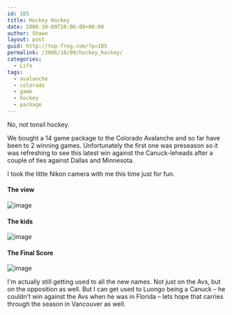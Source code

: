 ```yaml
---
id: 185
title: Hockey Hockey
date: 2006-10-09T20:06:00+00:00
author: Shawn
layout: post
guid: http://top-frog.com/?p=185
permalink: /2006/10/09/hockey_hockey/
categories:
  - Life
tags:
  - avalanche
  - colorado
  - game
  - hockey
  - package
---
```

No, not tonsil hockey.

We bought a 14 game package to the Colorado Avalanche and so far have been to 2 winning games. Unfortunately the first one was preseason so it was refreshing to see this latest win against the Canuck-leheads after a couple of ties against Dallas and Minnesota.

I took the little Nikon camera with me this time just for fun.



#### The view

![image](https://top-frog.com/images/articles/hockey_game_1.jpg)

#### The kids

![image](https://top-frog.com/images/articles/hockey_game_2.jpg)

#### The Final Score

![image](https://top-frog.com/images/articles/hockey_game_3.jpg)

I'm actually still getting used to all the new names. Not just on the Avs, but on the opposition as well. But I can get used to Luongo being a Canuck – he couldn't win against the Avs when he was in Florida – lets hope that carries through the season in Vancouver as well.